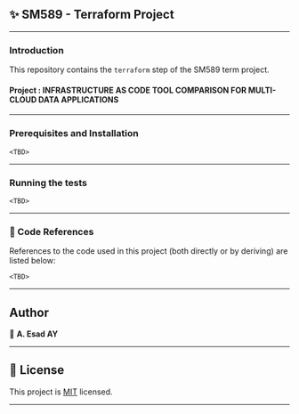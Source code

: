## ✨ SM589 - Terraform Project
---

### Introduction

This repository contains the `terraform` step of the SM589 term project.

#### Project : INFRASTRUCTURE AS CODE TOOL COMPARISON FOR MULTI-CLOUD DATA APPLICATIONS
---

### Prerequisites and Installation
`<TBD>`

---

### Running the tests
`<TBD>`

---

### 🤝 Code References

References to the code used in this project (both directly or by deriving) are listed below:

`<TBD>`

---

## Author

👤 **A. Esad AY**

---

## 📝 License

This project is [MIT](https://github.com/esaday/SM589-Terraform/blob/master/LICENSE) licensed.

---
